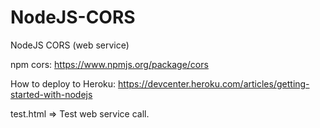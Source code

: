 NodeJS-CORS
===========

NodeJS CORS (web service)

npm cors:
https://www.npmjs.org/package/cors

How to deploy to Heroku:
https://devcenter.heroku.com/articles/getting-started-with-nodejs

test.html => Test web service call.